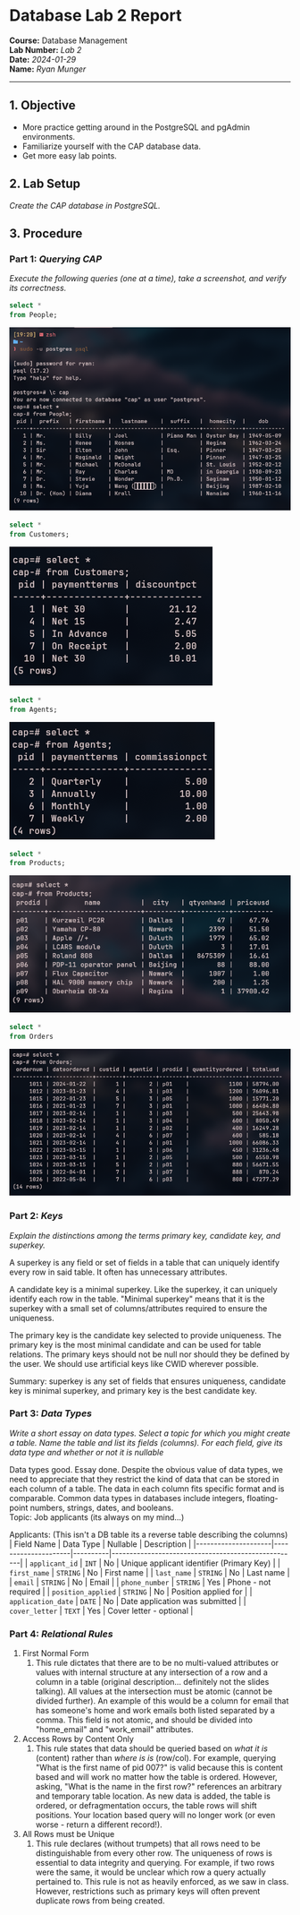 # Database Lab 2 Report

**Course:** Database Management\
**Lab Number:** *Lab 2*\
**Date:** *2024-01-29*\
**Name:** *Ryan Munger*

---

## 1. Objective
* More practice getting around in the PostgreSQL and pgAdmin environments.
* Familiarize yourself with the CAP database data.
* Get more easy lab points.

## 2. Lab Setup

*Create the CAP database in PostgreSQL.*

## 3. Procedure

### Part 1: *Querying CAP*

*Execute the following queries (one at a time), take a screenshot, and verify its correctness.*

```sql
select *
from People;
```
![Query Result](./img/people_query.jpg)

```sql
select *
from Customers;
```

![Query Result](./img/customer_query.jpg)

```sql
select *
from Agents;
```

![Query Result](./img/agent_query.jpg)

```sql
select *
from Products;
```

![Query Result](./img/product_query.jpg)

```sql
select *
from Orders
```

![Query Result](./img/order_query.jpg)

### Part 2: *Keys*

*Explain the distinctions among the terms primary key, candidate key, and superkey.*

A superkey is any field or set of fields in a table that can uniquely identify every row in said table. It often has unnecessary attributes. <br>

A candidate key is a minimal superkey. Like the superkey, it can uniquely identify each row in the table. "Minimal superkey" means that it is the superkey with a small set of columns/attributes required to ensure the uniqueness. <br>

The primary key is the candidate key selected to provide uniqueness. The primary key is the most minimal candidate and can be used for table relations. The primary keys should not be null nor should they be defined by the user. We should use artificial keys like CWID wherever possible. <br>

Summary: superkey is any set of fields that ensures uniqueness, candidate key is minimal superkey, and primary key is the best candidate key.

### Part 3: *Data Types*

*Write a short essay on data types. Select a topic for which you might create a table.
Name the table and list its fields (columns). For each field, give its data type and whether or not it is nullable*

Data types good. Essay done. Despite the obvious value of data types, we need to appreciate that they restrict the kind of data that can be stored in each column of a table. The data in each column fits specific format and is comparable. Common data types in databases include integers, floating-point numbers, strings, dates, and booleans. <br>
Topic: Job applicants (its always on my mind...)

Applicants: (This isn't a DB table its a reverse table describing the columns)
| Field Name          | Data Type           | Nullable | Description                                        |
|---------------------|---------------------|----------|----------------------------------------------------|
| `applicant_id`      | `INT`               | No       | Unique applicant identifier (Primary Key) |
| `first_name`        | `STRING`        | No       | First name |
| `last_name`         | `STRING`        | No       | Last name  |
| `email`             | `STRING`       | No       | Email      |
| `phone_number`      | `STRING`        | Yes      | Phone - not required |
| `position_applied`  | `STRING`       | No       | Position applied for |
| `application_date`  | `DATE`               | No       | Date application was submitted |
| `cover_letter`      | `TEXT`               | Yes      | Cover letter - optional |

### Part 4: *Relational Rules*

1. First Normal Form
    1. This rule dictates that there are to be no multi-valued attributes or values with internal structure at any intersection of a row and a column in a table (original description... definitely not the slides talking). All values at the intersection must be atomic (cannot be divided further). An example of this would be a column for email that has someone's home and work emails both listed separated by a comma. This field is not atomic, and should be divided into "home_email" and "work_email" attributes. 
1. Access Rows by Content Only
    1. This rule states that data should be queried based on *what it is* (content) rather than *where is is* (row/col). For example, querying "What is the first name of pid 007?" is valid because this is content based and will work no matter how the table is ordered. However, asking, "What is the name in the first row?" references an arbitrary and temporary table location. As new data is added, the table is ordered, or defragmentation occurs, the table rows will shift positions. Your location based query will no longer work (or even worse - return a different record!).
1. All Rows must be Unique
    1. This rule declares (without trumpets) that all rows need to be distinguishable from every other row. The uniqueness of rows is essential to data integrity and querying. For example, if two rows were the same, it would be unclear which row a query actually pertained to. This rule is not as heavily enforced, as we saw in class. However, restrictions such as primary keys will often prevent duplicate rows from being created.

